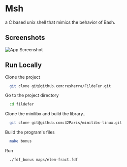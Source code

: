 
# Msh

a C based unix shell that mimics the behavior of Bash. 

## Screenshots

![App Screenshot](https://github.com/resherra/FildeFer/blob/master/Screen%20Shot%202024-04-27%20at%206.15.51%20PM.png)


## Run Locally

Clone the project

```bash
  git clone git@github.com:resherra/FildeFer.git
```


Go to the project directory

```bash
  cd fildefer
```

Clone the minilibx and build the library..

```bash
  git clone git@github.com:42Paris/minilibx-linux.git
```

Build the program's files
```bash
  make bonus
```

Run 

```bash
  ./fdf_bonus maps/elem-fract.fdf
```